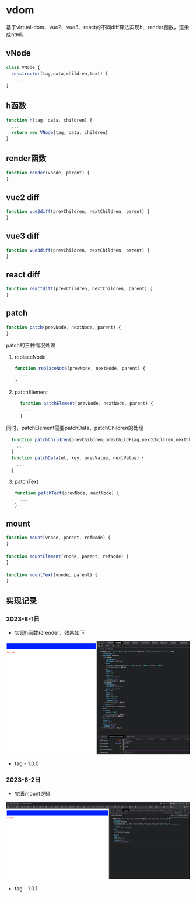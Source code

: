 # vdom
基于virtual-dom、vue2、vue3、react的不同diff算法实现h、render函数，渲染成html。


## vNode

```js
class VNode {
  constructor(tag,data,children,text) {
    ...
}
```

## h函数

```js
function h(tag, data, children) {
  ...
  return new VNode(tag, data, children)
}
```

## render函数

```js
function render(vnode, parent) {
}
```

## vue2 diff

```js
function vue2diff(prevChildren, nextChildren, parent) {
}
```

## vue3 diff

```js
function vue3diff(prevChildren, nextChildren, parent) {
}
```

## react diff

```js
function reactdiff(prevChildren, nextChildren, parent) {
}
```

## patch

```js
function patch(prevNode, nextNode, parent) {
}
```

patch的三种情况处理

1. replaceNode

   ```js
   function replaceNode(prevNode, nextNode, parent) {
     ...
   }
   ```

2. patchElement

    ```js
      function patchElement(prevNode, nextNode, parent) {
        ...
      }
    ```
    

  同时，patchElement需要patchData、patchChildren的处理

  ```js
    function patchChildren(prevChildren,prevChildFlag,nextChildren,nextChildFlag,parent) {
      ...
    }
    function patchData(el, key, prevValue, nextValue) {
      ...
    }
  ```

3. patchText

   ```js
   function patchText(prevNode, nextNode) {
     ...
   }
   ```

## mount

```js
function mount(vnode, parent, refNode) {
}

function mountElement(vnode, parent, refNode) {
}

function mountText(vnode, parent) {
}
```

## 实现记录

### 2023-8-1日

- 实现h函数和render，效果如下

![h_render](/doc/h_render.png)

- tag -  1.0.0

### 2023-8-2日

- 完善mount逻辑

![mount](/doc/mount.png)

- tag -  1.0.1

